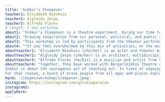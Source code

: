 ```yaml
---
title: 'Snákur’s Sleepover'
teacher1: Elisabeth Nienhuis
teacher2: Algleidy Zerpa
teacher3: Alfredo Flores
# length: 5 day workshop
about1: "Snákur’s Sleepover is a theatre experiment. During our time together this week, we'll use our storytelling, writing, and music creation to grapple with the sometimes painful realities of our world.*"
about2: "Drawing inspiration from our personal, political, and poetic selves, we'll try out various writing prompts, storytelling and transmission techniques, theater exercises, and singing exercises. Our magic will be in the doing."
about3: "This workshop is led by participants from the theater performance ‘Snákur’, who developed this welcoming practice from their own artistry and experiences as asylum seekers or refugees. We'll create from a supportive space where all experiences and ideas are valued, especially those that aren't usually listened to.Everyone is welcome, and no prior experience is needed. Snákur’s Sleepover, is led by Elisabeth Nienhuis, Algleidy Zerpa and Alfredo Flores."
about4: "*If you feel overwhelmed by this mix of activities, or the world, that's okay – we are too! We experienced that combining elements of these practices will strengthen our little floating community and help us grow as artists."
aboutteacher1: 'Elisabeth Nienhuis (she/her) is an actor and theater maker who creates explosive moments of togetherness with strangers, family and friends. She is forever interested in the act of welcoming  yourself – into whatever is lacking. She graduated from the Royal Conservatoire of Antwerp in 2023 and works in Brussels on productions with her mother, drug dealers and kids with absent families.'
aboutteacher2: "Algleidy Zerpa (she/her) is an architect, multidisciplinary artist and kindergarten worker. She loves to create bonds with humans, sound waves, kids, technology, words, the sea and the rocks that it gives us."
aboutteacher3: "Alfredo Flores (he/his) is a musician and artist from Venezuela. He has experience in developing events and festivals for the expression of arts in his city. He always gives his best and his energy to make things happen."
aboutteacher4: "Together, they have worked with Borgarleikhús theatre and the Red Cross to create Snákur.
Snákur is about the courageous act of reaching out. In times of ongoing world-ache, many of us have to adapt to a new place to live. The desire for social inclusion (read: to belong, to have friends, to get invited to an effing party)!
For that reason, a bunch of brave people from all ages and places explored the act of welcoming yourself into society, instead of waiting for it to magically happen."
mynd: '/images/workshop/sleepover.jpeg'
instagram: https://instagram.com/galaxiaparaiso
instagram2:
applyhere: 
---
```

